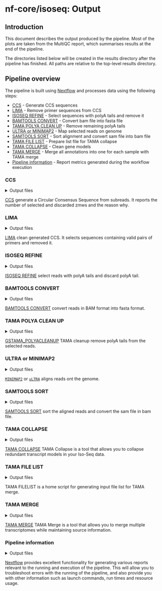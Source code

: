 # nf-core/isoseq: Output

## Introduction

This document describes the output produced by the pipeline. Most of the plots are taken from the MultiQC report, which summarises results at the end of the pipeline.

The directories listed below will be created in the results directory after the pipeline has finished. All paths are relative to the top-level results directory.

<!-- TODO nf-core: Write this documentation describing your workflow's output -->

## Pipeline overview

The pipeline is built using [Nextflow](https://www.nextflow.io/) and processes data using the following steps:

* [CCS](#ccs) - Generate CCS sequences
* [LIMA](#lima) - Remove primer sequences from CCS
* [ISOSEQ REFINE](#isoseq-refine) - Select sequences with polyA tails and remove it
* [BAMTOOLS CONVERT](#bamtools-convert) - Convert bam file into fasta file
* [TAMA POLYA CLEAN UP](#tama-polya-clean-up) - Remove remaining polyA tails
* [ULTRA or MINIMAP2](#ultra-minimap2) - Map selected reads on genome
* [SAMTOOLS SORT](#samtools-sort) - Sort alignment and convert sam file into bam file
* [TAMA FILE LIST](#tama-file-list) - Prepare list file for TAMA collapse
* [TAMA COLLAPSE](#tama-collapse) - Clean gene models
* [TAMA MERGE](#tama-merge) - Merge all annotations into one for each sample with TAMA merge
* [Pipeline information](#pipeline-information) - Report metrics generated during the workflow execution

### CCS

<details markdown="1">
<summary>Output files</summary>

* `01_PBCCS/`
    * `70dpf_Liver.chunk9.bam`: The CCS sequences
    * `70dpf_Liver.chunk9.bam.pbi`: The Pacbio index of CCS files
    * `70dpf_Liver.chunk9.metrics.json.gz`: Statistics for each zmws
    * `70dpf_Liver.chunk9.report.json`: General statistics about generated CCS sequences in json format
    * `70dpf_Liver.chunk9.report.txt`: General statistics about generated CCS sequences in txt format

</details>

[CCS](https://github.com/PacificBiosciences/ccs) generate a Circular Consensus Sequence from subreads. It reports the number of selected and discarded zmws and the reason why.

<!--![MultiQC - FastQC adapter content plot](images/mqc_fastqc_adapter.png)-->

<!-- > **NB:** The FastQC plots displayed in the MultiQC report shows _untrimmed_ reads. They may contain adapter sequence and potentially regions with low quality.-->

### LIMA

<details markdown="1">
<summary>Output files</summary>

* `02_LIMA/`
    * `70dpf_Liver.chunk9_flnc.json`: Metadata about generated xml file
    * `70dpf_Liver.chunk9_flnc.lima.clips`: Clipped sequences
    * `70dpf_Liver.chunk9_flnc.lima.counts`: Statistics about detected primers pairs
    * `70dpf_Liver.chunk9_flnc.lima.guess`: Statistics about detected primers pairs
    * `70dpf_Liver.chunk9_flnc.lima.report`: Detailed statistics on primers pairs for each sequence
    * `70dpf_Liver.chunk9_flnc.lima.summary`: General statistics about selected and rejected sequences
    * `70dpf_Liver.chunk9_flnc.primer_5p--primer_3p.bam`: Selected sequences
    * `70dpf_Liver.chunk9_flnc.primer_5p--primer_3p.bam.pbi`: Pacbio index of selected sequences
    * `70dpf_Liver.chunk9_flnc.primer_5p--primer_3p.consensusreadset.xml`: Selected sequences metadata

</details>

[LIMA](https://github.com/pacificbiosciences/barcoding/) clean generated CCS. It selects sequences containing valid pairs of primers and removed it.

### ISOSEQ REFINE

<details markdown="1">
<summary>Output files</summary>

* `03_ISOSEQ3_REFINE/`
    * `70dpf_Liver.chunk9.bam`: Sequences sequences
    * `70dpf_Liver.chunk9.bam.pbi`: Pacbio index of selected sequences
    * `70dpf_Liver.chunk9.consensusreadset.xml`: Metadata
    * `70dpf_Liver.chunk9.filter_summary.json`: Number of Full Length, Full Length Non Chimeric, Full Length Non Chimeric PolyA
    * `70dpf_Liver.chunk9.report.csv`: Primers and insert length of each read

</details>

[ISOSEQ REFINE](https://github.com/PacificBiosciences/IsoSeq) select reads with polyA tails and discard polyA tail.

### BAMTOOLS CONVERT

<details markdown="1">
<summary>Output files</summary>

* `04_BAMTOOLS_CONVERT/`
    * `70dpf_Liver.chunk9.fasta`: The reads in fasta format.

</details>

[BAMTOOLS CONVERT](https://github.com/pezmaster31/bamtools) convert reads in BAM format into fasta format.

### TAMA POLYA CLEAN UP

<details markdown="1">
<summary>Output files</summary>

* `/`
    * `70dpf_Liver.chunk9_tama.fa`: The polyA tail free reads.
    * `70dpf_Liver.chunk9_polya_flnc_report.txt`: Length of removed tails.
    * `70dpf_Liver.chunk9_tama_tails.fa`: Sequence of removed tails.

</details>

[GSTAMA_POLYACLEANUP](https://github.com/GenomeRIK/tama) TAMA cleanup remove polyA tails from the selected reads.

### ULTRA or MINIMAP2

<details markdown="1">
<summary>Output files</summary>

* `06_ULTRA/` or `06_MINIMAP2/`
    * `70dpf_Liver.chunk9.sam`: The aligned reads.

</details>

[`MINIMAP2`](https://github.com/lh3/minimap2) or [`uLTRA`](https://github.com/ksahlin/ultra) aligns reads ont the genome.

### SAMTOOLS SORT

<details markdown="1">
<summary>Output files</summary>

* `08_SAMTOOLS_SORT/`
    * `70dpf_Liver.chunk9.bam`: The sorted aligned reads.

</details>

[SAMTOOLS SORT](http://www.htslib.org/doc/samtools-sort.html) sort the aligned reads and convert the sam file in bam file.

### TAMA COLLAPSE

<details markdown="1">
<summary>Output files</summary>

* `09_GSTAMA_COLLAPSE/`
    * `70dpf_Lung.chunk9_collapsed.bed`: This is a bed12 format file containing the final collapsed version of your transcriptome
    * `70dpf_Lung.chunk9_local_density_error.txt`: This file contains the log of filtering for local density error around the splice junctions
    * `70dpf_Lung.chunk9_polya.txt`: This file contains the reads with potential poly A truncation
    * `70dpf_Lung.chunk9_read.txt`: This file contains information for all mapped reads from the input SAM/BAM file.
    * `70dpf_Lung.chunk9_strand_check.txt`: This file shows instances where the sam flag strand information contrasted the GMAP strand information.
    * `70dpf_Lung.chunk9_trans_read.bed`: This file uses bed12 format to show the transcript model for each read based on the mapping prior to collapsing.This file uses bed12 format to show the transcript model for each read based on the mapping prior to collapsing.
    * `70dpf_Lung.chunk9_trans_report.txt`: This file contains collapsing information for each transcript
    * `70dpf_Lung.chunk9_varcov.txt`: This file contains the coverage information for each variant detected.
    * `70dpf_Lung.chunk9_variants.txt`: This file contains the variants called

</details>

[TAMA COLLAPSE](https://github.com/GenomeRIK/tama/wiki/Tama-Collapse) TAMA Collapse is a tool that allows you to collapse redundant transcript models in your Iso-Seq data.

### TAMA FILE LIST

<details markdown="1">
<summary>Output files</summary>

* `10_GSTAMA_FILELIST/`
    * `70dpf_Lung.tsv`: A tsv listing bed files to merge with TAMA merge

</details>

TAMA FILELIST is a home script for generating input file list for TAMA merge.

### TAMA MERGE

<details markdown="1">
<summary>Output files</summary>

* `11_GSTAMA_MERGE/`
    * `70dpf_Lung.bed`: This is the main merged annotation file.
    * `70dpf_Lung_gene_report.txt`: This contains a report of the genes from the merged file.
    * `70dpf_Lung_merge.txt`: This contains a bed12 format file which shows the coordinates of each input transcript matched to the merged transcript ID.
    * `70dpf_Lung_trans_report.txt`: This contains the source information for each merged transcript.

</details>

[TAMA MERGE](https://github.com/GenomeRIK/tama/wiki/Tama-Merge) TAMA Merge is a tool that allows you to merge multiple transcriptomes while maintaining source information.

### Pipeline information

<details markdown="1">
<summary>Output files</summary>

* `pipeline_info/`
    * Reports generated by Nextflow: `execution_report.html`, `execution_timeline.html`, `execution_trace.txt` and `pipeline_dag.dot`/`pipeline_dag.svg`.
    * Reports generated by the pipeline: `pipeline_report.html`, `pipeline_report.txt` and `software_versions.yml`. The `pipeline_report*` files will only be present if the `--email` / `--email_on_fail` parameter's are used when running the pipeline.

</details>

[Nextflow](https://www.nextflow.io/docs/latest/tracing.html) provides excellent functionality for generating various reports relevant to the running and execution of the pipeline. This will allow you to troubleshoot errors with the running of the pipeline, and also provide you with other information such as launch commands, run times and resource usage.
